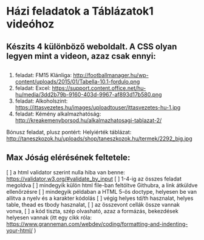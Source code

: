 # Házi feladatok a Táblázatok1 videóhoz

## Készits 4 különböző weboldalt. A CSS olyan legyen mint a videon, azaz csak ennyi:
## <style>table, tr, th, td{border: 1px solid;}</style>

1. feladat: FM15 Klánliga: http://footballmanager.hu/wp-content/uploads/2015/01/Tabella-10.1-fordulo.png
2. feladat: Excel: https://support.content.office.net/hu-hu/media/3dd2b79b-9160-403d-9967-af893d17b580.png
3. feladat: Alkoholszint: https://ittasvezetes.hu/images/uploadtouser/ittasvezetes-hu-1.jpg
4. feladat: Kémény alkalmazhatóság: http://kreakemenyborsod.hu/alkalmazhatosagi-tablazat-2/

Bónusz feladat, plusz pontért: Helyiérték táblázat: http://taneszkozok.hu/uploads/shop/taneszkozok.hu/termek/2292_big.jpg

## Max Jóság elérésének feltetele:
[ ] a html validator szerint nulla hiba van benne: https://validator.w3.org/#validate_by_input
[ ] 1-4-ig az összes feladat megoldva
[ ] mindegyik külön html file-ban feltöltve Githubra, a link átküldve ellenőrzésre 
[ ] mindegyik példaban a HTML 5-ös doctype, helyesen be van allitva a nyelv és a karakter kódolás
[ ] végig helyes td/th hasznalat, helyes table, thead es tbody hasznalat, 
[ ] az összevont cellák össze vannak vonva, 
[ ] a kód tiszta, szép olvasható, azaz a formázás, bekezdések helyesen vannak (itt egy cikk róla: https://www.granneman.com/webdev/coding/formatting-and-indenting-your-html/ )
